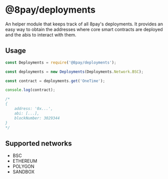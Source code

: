# @8pay/deployments

An helper module that keeps track of all 8pay's deployments.
It provides an easy way to obtain the addresses where core smart contracts are deployed and the abis to interact with them.

## Usage

```js
const Deployments = require('@8pay/deployments');

const deployments = new Deployments(Deployments.Network.BSC);

const contract = deployments.get('OneTime');

console.log(contract);

/*
{
    address: '0x...',
    abi: [...],
    blockNumber: 3029344
}
*/
```

## Supported networks

* BSC
* ETHEREUM
* POLYGON
* SANDBOX
